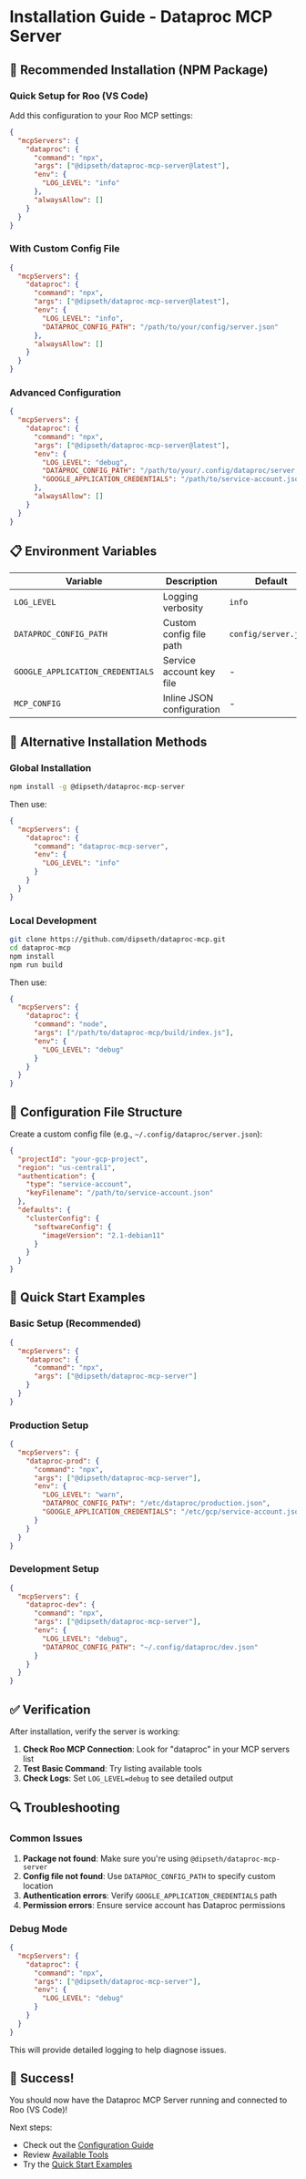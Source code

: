 # Installation Guide - Dataproc MCP Server

## 🚀 **Recommended Installation (NPM Package)**

### **Quick Setup for Roo (VS Code)**

Add this configuration to your Roo MCP settings:

```json
{
  "mcpServers": {
    "dataproc": {
      "command": "npx",
      "args": ["@dipseth/dataproc-mcp-server@latest"],
      "env": {
        "LOG_LEVEL": "info"
      },
      "alwaysAllow": []
    }
  }
}
```

### **With Custom Config File**

```json
{
  "mcpServers": {
    "dataproc": {
      "command": "npx",
      "args": ["@dipseth/dataproc-mcp-server@latest"],
      "env": {
        "LOG_LEVEL": "info",
        "DATAPROC_CONFIG_PATH": "/path/to/your/config/server.json"
      },
      "alwaysAllow": []
    }
  }
}
```

### **Advanced Configuration**

```json
{
  "mcpServers": {
    "dataproc": {
      "command": "npx",
      "args": ["@dipseth/dataproc-mcp-server@latest"],
      "env": {
        "LOG_LEVEL": "debug",
        "DATAPROC_CONFIG_PATH": "/path/to/your/.config/dataproc/server.json",
        "GOOGLE_APPLICATION_CREDENTIALS": "/path/to/service-account.json"
      },
      "alwaysAllow": []
    }
  }
}
```

## 📋 **Environment Variables**

| Variable | Description | Default | Example |
|----------|-------------|---------|---------|
| `LOG_LEVEL` | Logging verbosity | `info` | `debug`, `info`, `warn`, `error` |
| `DATAPROC_CONFIG_PATH` | Custom config file path | `config/server.json` | `/Users/me/.config/dataproc.json` |
| `GOOGLE_APPLICATION_CREDENTIALS` | Service account key file | - | `/path/to/service-account.json` |
| `MCP_CONFIG` | Inline JSON configuration | - | `{"projectId":"my-project"}` |

## 🔧 **Alternative Installation Methods**

### **Global Installation**
```bash
npm install -g @dipseth/dataproc-mcp-server
```

Then use:
```json
{
  "mcpServers": {
    "dataproc": {
      "command": "dataproc-mcp-server",
      "env": {
        "LOG_LEVEL": "info"
      }
    }
  }
}
```

### **Local Development**
```bash
git clone https://github.com/dipseth/dataproc-mcp.git
cd dataproc-mcp
npm install
npm run build
```

Then use:
```json
{
  "mcpServers": {
    "dataproc": {
      "command": "node",
      "args": ["/path/to/dataproc-mcp/build/index.js"],
      "env": {
        "LOG_LEVEL": "debug"
      }
    }
  }
}
```

## 📁 **Configuration File Structure**

Create a custom config file (e.g., `~/.config/dataproc/server.json`):

```json
{
  "projectId": "your-gcp-project",
  "region": "us-central1",
  "authentication": {
    "type": "service-account",
    "keyFilename": "/path/to/service-account.json"
  },
  "defaults": {
    "clusterConfig": {
      "softwareConfig": {
        "imageVersion": "2.1-debian11"
      }
    }
  }
}
```

## 🎯 **Quick Start Examples**

### **Basic Setup (Recommended)**
```json
{
  "mcpServers": {
    "dataproc": {
      "command": "npx",
      "args": ["@dipseth/dataproc-mcp-server"]
    }
  }
}
```

### **Production Setup**
```json
{
  "mcpServers": {
    "dataproc-prod": {
      "command": "npx",
      "args": ["@dipseth/dataproc-mcp-server"],
      "env": {
        "LOG_LEVEL": "warn",
        "DATAPROC_CONFIG_PATH": "/etc/dataproc/production.json",
        "GOOGLE_APPLICATION_CREDENTIALS": "/etc/gcp/service-account.json"
      }
    }
  }
}
```

### **Development Setup**
```json
{
  "mcpServers": {
    "dataproc-dev": {
      "command": "npx",
      "args": ["@dipseth/dataproc-mcp-server"],
      "env": {
        "LOG_LEVEL": "debug",
        "DATAPROC_CONFIG_PATH": "~/.config/dataproc/dev.json"
      }
    }
  }
}
```

## ✅ **Verification**

After installation, verify the server is working:

1. **Check Roo MCP Connection**: Look for "dataproc" in your MCP servers list
2. **Test Basic Command**: Try listing available tools
3. **Check Logs**: Set `LOG_LEVEL=debug` to see detailed output

## 🔍 **Troubleshooting**

### **Common Issues**

1. **Package not found**: Make sure you're using `@dipseth/dataproc-mcp-server`
2. **Config file not found**: Use `DATAPROC_CONFIG_PATH` to specify custom location
3. **Authentication errors**: Verify `GOOGLE_APPLICATION_CREDENTIALS` path
4. **Permission errors**: Ensure service account has Dataproc permissions

### **Debug Mode**
```json
{
  "mcpServers": {
    "dataproc": {
      "command": "npx",
      "args": ["@dipseth/dataproc-mcp-server"],
      "env": {
        "LOG_LEVEL": "debug"
      }
    }
  }
}
```

This will provide detailed logging to help diagnose issues.

## 🎉 **Success!**

You should now have the Dataproc MCP Server running and connected to Roo (VS Code)! 

Next steps:
- Check out the [Configuration Guide](CONFIGURATION_GUIDE.md)
- Review [Available Tools](API_REFERENCE.md)
- Try the [Quick Start Examples](QUICK_START.md)